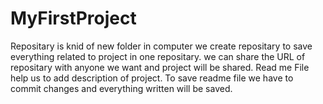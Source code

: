 # MyFirstProject
Repositary is knid of new folder in computer we create repositary to save everything related to project in one repositary.
we can share the URL of repositary with anyone we want and project will be shared.
Read me File help us to add description of project.
To save readme file we have to commit changes and everything written will be saved.
